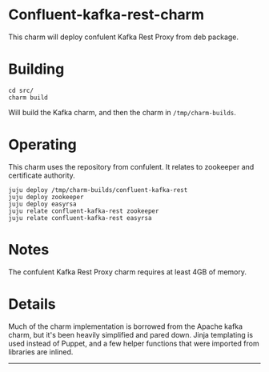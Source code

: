 # Confluent-kafka-rest-charm

This charm will deploy confulent Kafka Rest Proxy from deb package.

# Building

    cd src/
    charm build

Will build the Kafka charm, and then the charm in `/tmp/charm-builds`.

# Operating

This charm uses the repository from confulent. It relates to zookeeper and
certificate authority.

    juju deploy /tmp/charm-builds/confluent-kafka-rest
    juju deploy zookeeper
    juju deploy easyrsa
    juju relate confluent-kafka-rest zookeeper
    juju relate confluent-kafka-rest easyrsa

# Notes

The confulent Kafka Rest Proxy charm requires at least 4GB of memory.

# Details

Much of the charm implementation is borrowed from the Apache kafka
charm, but it's been heavily simplified and pared down. Jinja templating is
used instead of Puppet, and a few helper functions that were imported from
libraries are inlined.

---
